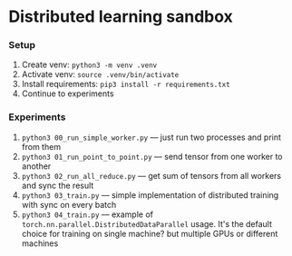 # Distributed learning sandbox

### Setup

1. Create venv: `python3 -m venv .venv`
2. Activate venv: `source .venv/bin/activate`
3. Install requirements: `pip3 install -r requirements.txt`
4. Continue to experiments

### Experiments

1. `python3 00_run_simple_worker.py` –– just run two processes and print from them
2. `python3 01_run_point_to_point.py` –– send tensor from one worker to another
3. `python3 02_run_all_reduce.py` –– get sum of tensors from all workers and sync the result
4. `python3 03_train.py` –– simple implementation of distributed training with sync on every batch
5. `python3 04_train.py` –– example of `torch.nn.parallel.DistributedDataParallel` usage. It's the default choice for training on single machine? but multiple GPUs or different machines
